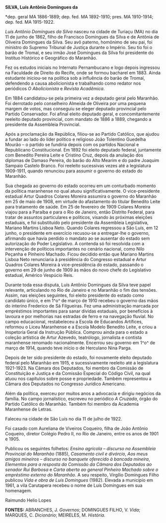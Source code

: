 **SILVA, Luís Antônio Domingues da**

\*dep. geral MA 1886-1889; dep. fed. MA 1892-1910; pres. MA 1910-1914;
dep. fed. MA 1915-1922.

*Luís Antônio Domingues da Silva* nasceu na cidade de Turiaçu (MA) no
dia 11 de junho de 1862, filho de Francisco Domingues da Silva e de
Antônia de Oliveira Domingues da Silva. Seu avô paterno, homônimo de seu
pai, foi ministro do Supremo Tribunal de Justiça durante o Império. Seu
tio foi o barão de Tromaí, e seu irmão José Domingues da Silva foi
presidente do Instituo Histórico e Geográfico do Maranhão.

Fez os estudos iniciais no Internato Pernambucano e logo depois
ingressou na Faculdade de Direito do Recife, onde se formou bacharel em
1883. Ainda estudante iniciou-se na política sob a influência do barão
de Tromaí, defendendo a causa abolicionista e trabalhando como redator
nos periódicos *O Abolicionista* e *Revista Acadêmica*.

Em 1884 candidatou-se pela primeira vez a deputado geral pelo Maranhão.
Foi derrotado pelo conselheiro Almeida de Oliveira por uma pequena
margem de votos, mas conseguiu se eleger deputado provincial pelo
Partido Conservador. Foi afinal eleito deputado geral, e
concomitantemente reeleito deputado provincial, com mandato de 1886 a
1889, chegando a presidente da Assembleia Provincial.

Após a proclamação da República, filiou-se ao Partido Católico, que
ajudou a fundar ao lado do líder político e religioso João Tolentino
Guedelha Mourão – o partido se fundiria depois com os partidos Nacional
e Republicano Constitucional. Em 1892 foi eleito deputado federal,
juntamente com Benedito Pereira Leite e Cristino Cruz, depois da
anulação dos diplomas de Damaso Pereira, do barão do Alto Mearim e do
padre Joaquim Sampaio Castelo Branco. Foi reeleito sucessivas vezes até
a legislatura 1909-1911, quando renunciou para assumir o governo do
estado do Maranhão.

Sua chegada ao governo do estado ocorreu em um conturbado momento da
política maranhense no qual atuou significativamente. O vice-presidente
estadual Artur Quadros Colares Moreira assumira o governo do Maranhão em
25 de maio de 1908, em virtude do afastamento do titular Benedito Leite
para tratamento de saúde. Em 25 de fevereiro de 1909 Colares Moreira
viajou para a Paraíba e para o Rio de Janeiro, então Distrito Federal,
para tratar de assuntos particulares e políticos, visando às próximas
eleições estaduais, e foi substituído pelo presidente da Assembleia
Legislativa, Mariano Martins Lisboa Neto. Quando Colares regressou a São
Luís, em 12 junho, o presidente em exercício recusou-se a entregar-lhe o
governo, afirmando que havia perdido o mandato ao se ausentar do estado
sem autorização do Poder Legislativo. A contenda só foi resolvida com a
intervenção de políticos importantes no cenário nacional, como Nilo
Peçanha e Pinheiro Machado. Ficou decidido então que Mariano Martins
Lisboa Neto renunciaria à presidência do Congresso estadual e Artur
Quadros Colares Moreira à vice-presidência do estado, passando o governo
em 29 de junho de 1909 às mãos do novo chefe do Legislativo estadual,
Américo Vespúcio Reis.

Durante toda essa disputa, Luís Antônio Domingues da Silva teve papel
relevante, articulando no Rio de Janeiro e no Maranhão o fim das
tensões. Assim, nas eleições seguintes, foi eleito presidente do estado
como candidato único, e em 1^o^ de março de 1910 recebeu o governo das
mãos do interino Frederico de Sá Filgueiras. Fez uma administração
marcada por empréstimos importantes para sanar dívidas estaduais, por
benefícios à lavoura e por melhorias nas estradas de ferro e na
navegação fluvial. No campo educacional, restabeleceu a Escola de
Educandos Artífices, reformou o Liceu Maranhense e a Escola Modelo
Benedito Leite, e criou a Inspetoria Geral da Instrução Pública. Comprou
ainda para o estado a coleção artística de Artur Azevedo, teatrólogo,
jornalista e contista maranhense renomado nacionalmente. Encerrou seu
governo em 1^o^ de março de 1914, quando teve início o de Herculano Nina
Parga.

Depois de ter sido presidente do estado, foi novamente eleito deputado
federal pelo Maranhão em 1915, e sucessivamente reeleito até a
legislatura 1921-1923. Na Câmara dos Deputados, foi membro da Comissão
de Constituição e Justiça e da Comissão Especial do Código Civil, na
qual atuou nos capítulos sobre posse e propriedade. Também representou a
Câmara dos Deputados no Congresso Jurídico Americano.

Além da política, exerceu por muitos anos a advocacia e dirigiu negócios
da família. No campo jornalístico, escreveu no periódico *A Cruzada*,
órgão do Partido Católico do Maranhão. Também foi membro da Academia
Maranhense de Letras.

Faleceu na cidade de São Luís no dia 11 de julho de 1922.

Foi casado com Aureliana de Viveiros Coqueiro, filha de João Antônio
Coqueiro, diretor Colégio Pedro II, no Rio de Janeiro, entre os anos de
1901 e 1905.

Publicou os seguintes folhetos: *Ensino agrícola – discurso na
Assembleia Provincial do Maranhão* (1885), *Casamento civil e divórcio*,
*Aos meus amigos mineiros – discurso no banquete oferecido à bancada
mineira*, *Elementos para a resposta da Comissão da Câmara dos Deputados
ao senador Rui Barbosa* e *Carta aberta ao general Pinheiro Machado
sobre o empréstimo externo do Maranhão*. A seu respeito, Virgílio
Domingues Filho publicou *Vida e obra de Luís Domingues* (1982). Elevada
a município em 1961, a vila Carutapera recebeu o nome de Luís Domingues
em sua homenagem.

Raimundo Helio Lopes

**FONTES:** ABRANCHES, J. *Governos*; DOMINGUES FILHO, V. *Vida*;
MARQUES, C. *Dicionário*; MEIRELES, M. *História.*
